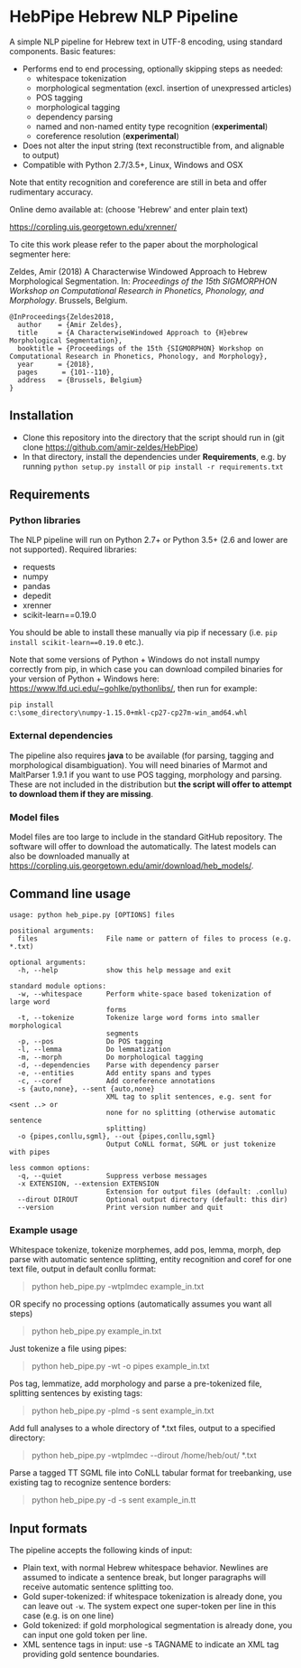 # HebPipe Hebrew NLP Pipeline

A simple NLP pipeline for Hebrew text in UTF-8 encoding, using standard components. Basic features:

  * Performs end to end processing, optionally skipping steps as needed:
    * whitespace tokenization
    * morphological segmentation (excl. insertion of unexpressed articles)
    * POS tagging
    * morphological tagging
    * dependency parsing
    * named and non-named entity type recognition (**experimental**)
    * coreference resolution (**experimental**)
  * Does not alter the input string (text reconstructible from, and alignable to output)
  * Compatible with Python 2.7/3.5+, Linux, Windows and OSX

Note that entity recognition and coreference are still in beta and offer rudimentary accuracy.

Online demo available at: (choose 'Hebrew' and enter plain text)

https://corpling.uis.georgetown.edu/xrenner/

To cite this work please refer to the paper about the morphological segmenter here:

Zeldes, Amir (2018) A Characterwise Windowed Approach to Hebrew Morphological Segmentation. In: *Proceedings of the 15th SIGMORPHON Workshop on Computational Research in Phonetics, Phonology, and Morphology*. Brussels, Belgium.

```
@InProceedings{Zeldes2018,
  author    = {Amir Zeldes},
  title     = {A CharacterwiseWindowed Approach to {H}ebrew Morphological Segmentation},
  booktitle = {Proceedings of the 15th {SIGMORPHON} Workshop on Computational Research in Phonetics, Phonology, and Morphology},
  year      = {2018},
  pages      = {101--110},
  address   = {Brussels, Belgium}
}
```

## Installation

  * Clone this repository into the directory that the script should run in (git clone https://github.com/amir-zeldes/HebPipe)
  * In that directory, install the dependencies under **Requirements**, e.g. by running `python setup.py install` or `pip install -r requirements.txt`
  
## Requirements

### Python libraries

The NLP pipeline will run on Python 2.7+ or Python 3.5+ (2.6 and lower are not supported). Required libraries:

  * requests
  * numpy
  * pandas
  * depedit
  * xrenner
  * scikit-learn==0.19.0

You should be able to install these manually via pip if necessary (i.e. `pip install scikit-learn==0.19.0` etc.).

Note that some versions of Python + Windows do not install numpy correctly from pip, in which case you can download compiled binaries for your version of Python + Windows here: https://www.lfd.uci.edu/~gohlke/pythonlibs/, then run for example:

`pip install c:\some_directory\numpy‑1.15.0+mkl‑cp27‑cp27m‑win_amd64.whl`

### External dependencies

The pipeline also requires **java** to be available (for parsing, tagging and morphological disambiguation). You will need binaries of Marmot and MaltParser 1.9.1 if you want to use POS tagging, morphology and parsing. These are not included in the distribution but **the script will offer to attempt to download them if they are missing**.

### Model files

Model files are too large to include in the standard GitHub repository. The software will offer to download the automatically. The latest models can also be downloaded manually at https://corpling.uis.georgetown.edu/amir/download/heb_models/. 

## Command line usage

```
usage: python heb_pipe.py [OPTIONS] files

positional arguments:
  files                 File name or pattern of files to process (e.g. *.txt)

optional arguments:
  -h, --help            show this help message and exit

standard module options:
  -w, --whitespace      Perform white-space based tokenization of large word
                        forms
  -t, --tokenize        Tokenize large word forms into smaller morphological
                        segments
  -p, --pos             Do POS tagging
  -l, --lemma           Do lemmatization
  -m, --morph           Do morphological tagging
  -d, --dependencies    Parse with dependency parser
  -e, --entities        Add entity spans and types
  -c, --coref           Add coreference annotations
  -s {auto,none}, --sent {auto,none}
                        XML tag to split sentences, e.g. sent for <sent ..> or
                        none for no splitting (otherwise automatic sentence
                        splitting)
  -o {pipes,conllu,sgml}, --out {pipes,conllu,sgml}
                        Output CoNLL format, SGML or just tokenize with pipes

less common options:
  -q, --quiet           Suppress verbose messages
  -x EXTENSION, --extension EXTENSION
                        Extension for output files (default: .conllu)
  --dirout DIROUT       Optional output directory (default: this dir)
  --version             Print version number and quit
```

### Example usage

Whitespace tokenize, tokenize morphemes, add pos, lemma, morph, dep parse with automatic sentence splitting, 
entity recognition and coref for one text file, output in default conllu format:
> python heb_pipe.py -wtplmdec example_in.txt        

OR specify no processing options (automatically assumes you want all steps)
> python heb_pipe.py example_in.txt        

Just tokenize a file using pipes:
> python heb_pipe.py -wt -o pipes example_in.txt     

Pos tag, lemmatize, add morphology and parse a pre-tokenized file, splitting sentences by existing <sent> tags:
> python heb_pipe.py -plmd -s sent example_in.txt  

Add full analyses to a whole directory of *.txt files, output to a specified directory:    
> python heb_pipe.py -wtplmdec --dirout /home/heb/out/ *.txt

Parse a tagged TT SGML file into CoNLL tabular format for treebanking, use existing tag <sent> to recognize sentence borders:
> python heb_pipe.py -d -s sent example_in.tt

## Input formats

The pipeline accepts the following kinds of input:

  * Plain text, with normal Hebrew whitespace behavior. Newlines are assumed to indicate a sentence break, but longer paragraphs will receive automatic sentence splitting too.
  * Gold super-tokenized: if whitespace tokenization is already done, you can leave out `-w`. The system expect one super-token per line in this case (e.g. <bbyt> is on one line)
  * Gold tokenized: if gold morphological segmentation is already done, you can input one gold token per line.
  * XML sentence tags in input: use -s TAGNAME to indicate an XML tag providing gold sentence boundaries.
